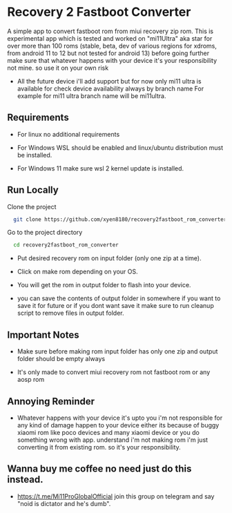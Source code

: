 
# Recovery 2 Fastboot Converter

A simple app to convert fastboot rom from miui recovery zip rom. This is experimental app which is tested and worked on "mi11Ultra" aka star for over more than 100 roms (stable, beta, dev of various regions for xdroms, from android 11 to 12 but not tested for android 13) before going further make sure that whatever happens with your device it's your responsibility not mine. so use it on your own risk
- All the future device i'll add support but for now only mi11 ultra is available for check device availability always by branch name For example for mi11 ultra branch name will be mi11ultra.


## Requirements

- For linux no additional requirements

- For Windows WSL should be enabled and linux/ubuntu distribution must be installed.

- For Windows 11 make sure wsl 2 kernel update is installed.

## Run Locally

Clone the project

```bash
  git clone https://github.com/xyen8180/recovery2fastboot_rom_converter
```

Go to the project directory

```bash
  cd recovery2fastboot_rom_converter
```

- Put desired recovery rom on input folder (only one zip at a time).

- Click on make rom depending on your OS.

- You will get the rom in output folder to flash into your device.

- you can save the contents of output folder in somewhere if you want to save it for future or if you dont want save it make sure to run cleanup script to remove files in output folder.
## Important Notes

- Make sure before making rom input folder has only one zip and output folder should be empty always

-  It's only made to convert miui recovery rom not fastboot rom or any aosp rom
## Annoying Reminder

 - Whatever happens with your device it's upto you i'm not responsible for any kind of damage happen to your device either its because of buggy xiaomi rom like poco devices and many xiaomi device or you do something wrong with app. understand i'm not making rom i'm just converting it from existing rom. so it's your responsibility.

 ## Wanna buy me coffee no need just do this instead.

 - https://t.me/Mi11ProGlobalOfficial join this group on telegram and say "noid is dictator and he's dumb".